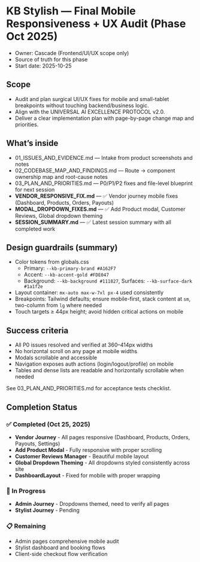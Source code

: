 # KB Stylish — Final Mobile Responsiveness + UX Audit (Phase Oct 2025)

- Owner: Cascade (Frontend/UI/UX scope only)
- Source of truth for this phase
- Start date: 2025-10-25

## Scope
- Audit and plan surgical UI/UX fixes for mobile and small-tablet breakpoints without touching backend/business logic.
- Align with the UNIVERSAL AI EXCELLENCE PROTOCOL v2.0.
- Deliver a clear implementation plan with page-by-page change map and priorities.

## What’s inside
- 01_ISSUES_AND_EVIDENCE.md — Intake from product screenshots and notes
- 02_CODEBASE_MAP_AND_FINDINGS.md — Route → component ownership map and root-cause notes
- 03_PLAN_AND_PRIORITIES.md — P0/P1/P2 fixes and file-level blueprint for next session
- **VENDOR_RESPONSIVE_FIX.md** — ✅ Vendor journey mobile fixes (Dashboard, Products, Orders, Payouts)
- **MODAL_DROPDOWN_FIXES.md** — ✅ Add Product modal, Customer Reviews, Global dropdown theming
- **SESSION_SUMMARY.md** — ✅ Latest session summary with all completed work

## Design guardrails (summary)
- Color tokens from globals.css
  - Primary: `--kb-primary-brand #A162F7`
  - Accent: `--kb-accent-gold #FDE047`
  - Background: `--kb-background #111827`, Surfaces: `--kb-surface-dark #1a1f2e`
- Layout container: `mx-auto max-w-7xl px-4` used consistently
- Breakpoints: Tailwind defaults; ensure mobile-first, stack content at `sm`, two-column from `lg` where needed
- Touch targets ≥ 44px height; avoid hidden critical actions on mobile

## Success criteria
- All P0 issues resolved and verified at 360–414px widths
- No horizontal scroll on any page at mobile widths
- Modals scrollable and accessible
- Navigation exposes auth actions (login/logout/profile) on mobile
- Tables and dense lists are readable and horizontally scrollable when needed

See 03_PLAN_AND_PRIORITIES.md for acceptance tests checklist.

## Completion Status

### ✅ Completed (Oct 25, 2025)
- **Vendor Journey** - All pages responsive (Dashboard, Products, Orders, Payouts, Settings)
- **Add Product Modal** - Fully responsive with proper scrolling
- **Customer Reviews Manager** - Beautiful mobile layout
- **Global Dropdown Theming** - All dropdowns styled consistently across site
- **DashboardLayout** - Fixed for mobile with proper wrapping

### 🚧 In Progress
- **Admin Journey** - Dropdowns themed, need to verify all pages
- **Stylist Journey** - Pending

### 📋 Remaining
- Admin pages comprehensive mobile audit
- Stylist dashboard and booking flows
- Client-side checkout flow verification

